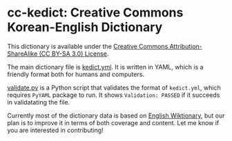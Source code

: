 # cc-kedict: Creative Commons Korean-English Dictionary 

This dictionary is available under the [Creative Commons Attribution-ShareAlike (CC BY-SA 3.0) License](https://creativecommons.org/licenses/by-sa/3.0/).

The main dictionary file is [kedict.yml](kedict.yml). It is written in YAML, which is a friendly format both for humans and computers.

[validate.py](validate.py) is a Python script that validates the format of `kedict.yml`, which requires `PyYAML` package to run.  It shows `Validation: PASSED` if it succeeds in validatating the file.

Currently most of the dictionary data is based on [English Wiktionary](https://en.wiktionary.org/), but our plan is to improve it in terms of both coverage and content. Let me know if you are interested in contributing!
